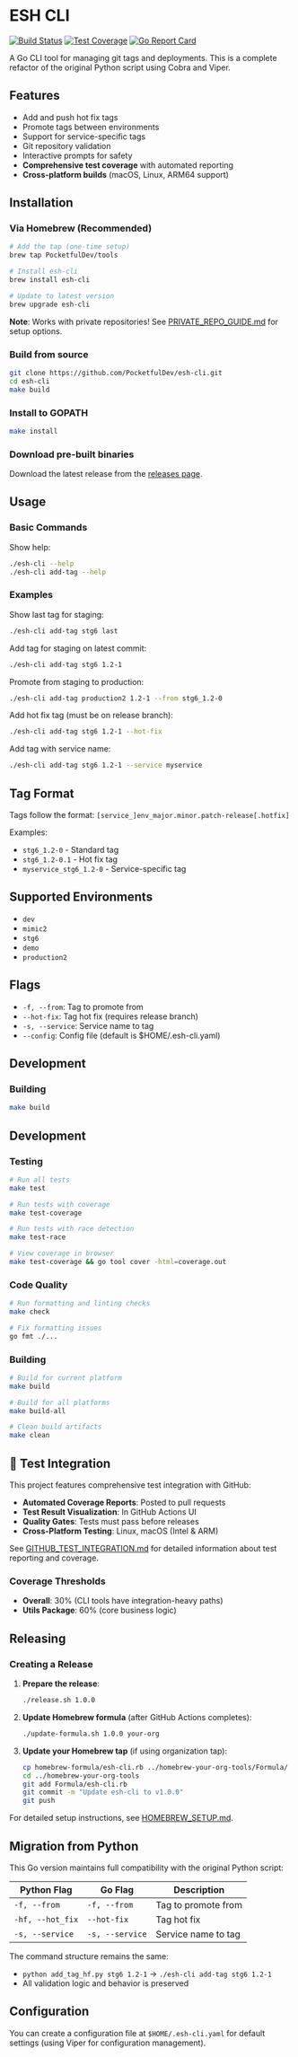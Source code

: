 # ESH CLI

[![Build Status](https://github.com/PocketfulDev/esh-cli/workflows/CI/badge.svg)](https://github.com/PocketfulDev/esh-cli/actions)
[![Test Coverage](https://img.shields.io/endpoint?url=https://gist.githubusercontent.com/your-username/your-gist-id/raw/esh-cli-coverage.json)](https://github.com/PocketfulDev/esh-cli/actions)
[![Go Report Card](https://goreportcard.com/badge/github.com/PocketfulDev/esh-cli)](https://goreportcard.com/report/github.com/PocketfulDev/esh-cli)

A Go CLI tool for managing git tags and deployments. This is a complete refactor of the original Python script using Cobra and Viper.

## Features

- Add and push hot fix tags
- Promote tags between environments  
- Support for service-specific tags
- Git repository validation
- Interactive prompts for safety
- **Comprehensive test coverage** with automated reporting
- **Cross-platform builds** (macOS, Linux, ARM64 support)

## Installation

### Via Homebrew (Recommended)

```bash
# Add the tap (one-time setup)
brew tap PocketfulDev/tools

# Install esh-cli
brew install esh-cli

# Update to latest version
brew upgrade esh-cli
```

**Note**: Works with private repositories! See [PRIVATE_REPO_GUIDE.md](PRIVATE_REPO_GUIDE.md) for setup options.

### Build from source

```bash
git clone https://github.com/PocketfulDev/esh-cli.git
cd esh-cli
make build
```

### Install to GOPATH

```bash
make install
```

### Download pre-built binaries

Download the latest release from the [releases page](https://github.com/PocketfulDev/esh-cli/releases).

## Usage

### Basic Commands

Show help:
```bash
./esh-cli --help
./esh-cli add-tag --help
```

### Examples

Show last tag for staging:
```bash
./esh-cli add-tag stg6 last
```

Add tag for staging on latest commit:
```bash
./esh-cli add-tag stg6 1.2-1
```

Promote from staging to production:
```bash
./esh-cli add-tag production2 1.2-1 --from stg6_1.2-0
```

Add hot fix tag (must be on release branch):
```bash
./esh-cli add-tag stg6 1.2-1 --hot-fix
```

Add tag with service name:
```bash
./esh-cli add-tag stg6 1.2-1 --service myservice
```

## Tag Format

Tags follow the format: `[service_]env_major.minor.patch-release[.hotfix]`

Examples:
- `stg6_1.2-0` - Standard tag
- `stg6_1.2-0.1` - Hot fix tag
- `myservice_stg6_1.2-0` - Service-specific tag

## Supported Environments

- `dev`
- `mimic2`
- `stg6`
- `demo`
- `production2`

## Flags

- `-f, --from`: Tag to promote from
- `--hot-fix`: Tag hot fix (requires release branch)
- `-s, --service`: Service name to tag
- `--config`: Config file (default is $HOME/.esh-cli.yaml)

## Development

### Building

```bash
make build
```

## Development

### Testing

```bash
# Run all tests
make test

# Run tests with coverage
make test-coverage

# Run tests with race detection
make test-race

# View coverage in browser
make test-coverage && go tool cover -html=coverage.out
```

### Code Quality

```bash
# Run formatting and linting checks
make check

# Fix formatting issues
go fmt ./...
```

### Building

```bash
# Build for current platform
make build

# Build for all platforms
make build-all

# Clean build artifacts
make clean
```

## 🧪 Test Integration

This project features comprehensive test integration with GitHub:

- **Automated Coverage Reports**: Posted to pull requests
- **Test Result Visualization**: In GitHub Actions UI
- **Quality Gates**: Tests must pass before releases
- **Cross-Platform Testing**: Linux, macOS (Intel & ARM)

See [GITHUB_TEST_INTEGRATION.md](GITHUB_TEST_INTEGRATION.md) for detailed information about test reporting and coverage.

### Coverage Thresholds
- **Overall**: 30% (CLI tools have integration-heavy paths)
- **Utils Package**: 60% (core business logic)

## Releasing

### Creating a Release

1. **Prepare the release**:
   ```bash
   ./release.sh 1.0.0
   ```

2. **Update Homebrew formula** (after GitHub Actions completes):
   ```bash
   ./update-formula.sh 1.0.0 your-org
   ```

3. **Update your Homebrew tap** (if using organization tap):
   ```bash
   cp homebrew-formula/esh-cli.rb ../homebrew-your-org-tools/Formula/
   cd ../homebrew-your-org-tools
   git add Formula/esh-cli.rb
   git commit -m "Update esh-cli to v1.0.0"
   git push
   ```

For detailed setup instructions, see [HOMEBREW_SETUP.md](HOMEBREW_SETUP.md).

## Migration from Python

This Go version maintains full compatibility with the original Python script:

| Python Flag | Go Flag | Description |
|-------------|---------|-------------|
| `-f, --from` | `-f, --from` | Tag to promote from |
| `-hf, --hot_fix` | `--hot-fix` | Tag hot fix |
| `-s, --service` | `-s, --service` | Service name to tag |

The command structure remains the same:
- `python add_tag_hf.py stg6 1.2-1` → `./esh-cli add-tag stg6 1.2-1`
- All validation logic and behavior is preserved

## Configuration

You can create a configuration file at `$HOME/.esh-cli.yaml` for default settings (using Viper for configuration management).
